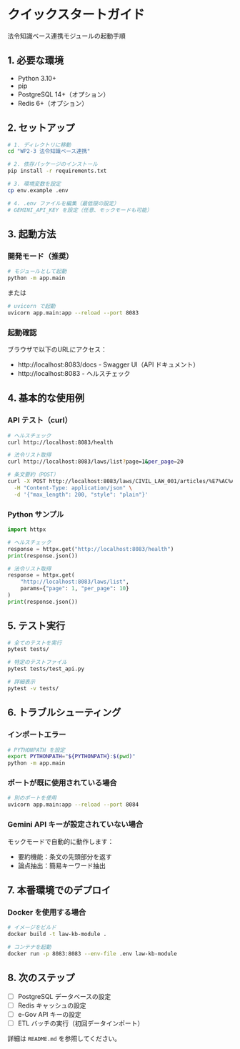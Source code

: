 # クイックスタートガイド

法令知識ベース連携モジュールの起動手順

## 1. 必要な環境

- Python 3.10+
- pip
- PostgreSQL 14+（オプション）
- Redis 6+（オプション）

## 2. セットアップ

```bash
# 1. ディレクトリに移動
cd "WP2-3 法令知識ベース連携"

# 2. 依存パッケージのインストール
pip install -r requirements.txt

# 3. 環境変数を設定
cp env.example .env

# 4. .env ファイルを編集（最低限の設定）
# GEMINI_API_KEY を設定（任意、モックモードも可能）
```

## 3. 起動方法

### 開発モード（推奨）

```bash
# モジュールとして起動
python -m app.main
```

または

```bash
# uvicorn で起動
uvicorn app.main:app --reload --port 8083
```

### 起動確認

ブラウザで以下のURLにアクセス：
- http://localhost:8083/docs - Swagger UI（API ドキュメント）
- http://localhost:8083 - ヘルスチェック

## 4. 基本的な使用例

### API テスト（curl）

```bash
# ヘルスチェック
curl http://localhost:8083/health

# 法令リスト取得
curl http://localhost:8083/laws/list?page=1&per_page=20

# 条文要約（POST）
curl -X POST http://localhost:8083/laws/CIVIL_LAW_001/articles/%E7%AC%AC1%E6%9D%A1/summarize \
  -H "Content-Type: application/json" \
  -d '{"max_length": 200, "style": "plain"}'
```

### Python サンプル

```python
import httpx

# ヘルスチェック
response = httpx.get("http://localhost:8083/health")
print(response.json())

# 法令リスト取得
response = httpx.get(
    "http://localhost:8083/laws/list",
    params={"page": 1, "per_page": 10}
)
print(response.json())
```

## 5. テスト実行

```bash
# 全てのテストを実行
pytest tests/

# 特定のテストファイル
pytest tests/test_api.py

# 詳細表示
pytest -v tests/
```

## 6. トラブルシューティング

### インポートエラー

```bash
# PYTHONPATH を設定
export PYTHONPATH="${PYTHONPATH}:$(pwd)"
python -m app.main
```

### ポートが既に使用されている場合

```bash
# 別のポートを使用
uvicorn app.main:app --reload --port 8084
```

### Gemini API キーが設定されていない場合

モックモードで自動的に動作します：
- 要約機能：条文の先頭部分を返す
- 論点抽出：簡易キーワード抽出

## 7. 本番環境でのデプロイ

### Docker を使用する場合

```bash
# イメージをビルド
docker build -t law-kb-module .

# コンテナを起動
docker run -p 8083:8083 --env-file .env law-kb-module
```

## 8. 次のステップ

- [ ] PostgreSQL データベースの設定
- [ ] Redis キャッシュの設定
- [ ] e-Gov API キーの設定
- [ ] ETL バッチの実行（初回データインポート）

詳細は `README.md` を参照してください。

